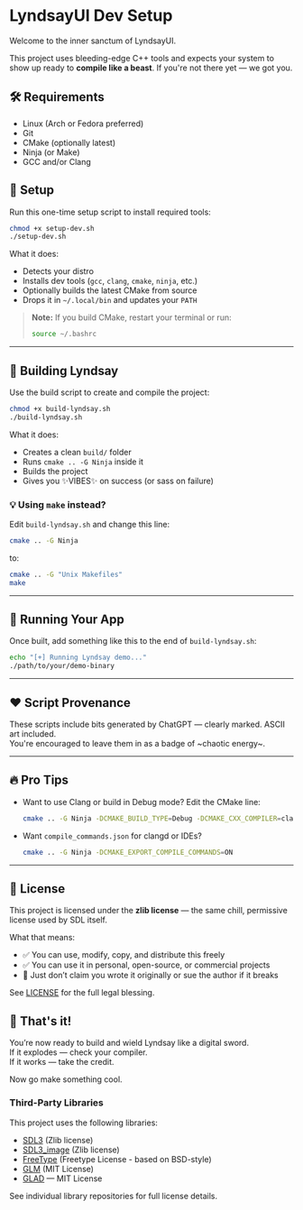 # LyndsayUI Dev Setup

Welcome to the inner sanctum of LyndsayUI.

This project uses bleeding-edge C++ tools and expects your system to show up ready to **compile like a beast**. If you're not there yet — we got you.

## 🛠 Requirements

- Linux (Arch or Fedora preferred)
- Git
- CMake (optionally latest)
- Ninja (or Make)
- GCC and/or Clang

## 🚀 Setup

Run this one-time setup script to install required tools:

```bash
chmod +x setup-dev.sh
./setup-dev.sh
```

What it does:
- Detects your distro
- Installs dev tools (`gcc`, `clang`, `cmake`, `ninja`, etc.)
- Optionally builds the latest CMake from source
- Drops it in `~/.local/bin` and updates your `PATH`

> **Note:** If you build CMake, restart your terminal or run:
> ```bash
> source ~/.bashrc
> ```

---

## 🔨 Building Lyndsay

Use the build script to create and compile the project:

```bash
chmod +x build-lyndsay.sh
./build-lyndsay.sh
```

What it does:
- Creates a clean `build/` folder
- Runs `cmake .. -G Ninja` inside it
- Builds the project
- Gives you ✨VIBES✨ on success (or sass on failure)

### 💡 Using `make` instead?

Edit `build-lyndsay.sh` and change this line:

```bash
cmake .. -G Ninja
```

to:

```bash
cmake .. -G "Unix Makefiles"
make
```

---

## 🧪 Running Your App

Once built, add something like this to the end of `build-lyndsay.sh`:

```bash
echo "[+] Running Lyndsay demo..."
./path/to/your/demo-binary
```

---

## ❤️ Script Provenance

These scripts include bits generated by ChatGPT — clearly marked. ASCII art included.  
You're encouraged to leave them in as a badge of ~chaotic energy~.

---

## 🔥 Pro Tips

- Want to use Clang or build in Debug mode? Edit the CMake line:
  ```bash
  cmake .. -G Ninja -DCMAKE_BUILD_TYPE=Debug -DCMAKE_CXX_COMPILER=clang++
  ```
- Want `compile_commands.json` for clangd or IDEs?
  ```bash
  cmake .. -G Ninja -DCMAKE_EXPORT_COMPILE_COMMANDS=ON
  ```

---

## 🧼 License

This project is licensed under the **zlib license** — the same chill, permissive license used by SDL itself.

What that means:
- ✅ You can use, modify, copy, and distribute this freely
- ✅ You can use it in personal, open-source, or commercial projects
- 🚫 Just don’t claim you wrote it originally or sue the author if it breaks

See [LICENSE](./LICENSE) for the full legal blessing.

## 🎉 That's it!

You’re now ready to build and wield Lyndsay like a digital sword.  
If it explodes — check your compiler.  
If it works — take the credit.

Now go make something cool.

### Third-Party Libraries

This project uses the following libraries:

- [SDL3](https://github.com/libsdl-org/SDL) (Zlib license)
- [SDL3_image](https://github.com/libsdl-org/SDL_image) (Zlib license)
- [FreeType](https://freetype.org/) (Freetype License - based on BSD-style)
- [GLM](https://github.com/g-truc/glm) (MIT License)
- [GLAD](https://github.com/Dav1dde/glad) — MIT License

See individual library repositories for full license details.